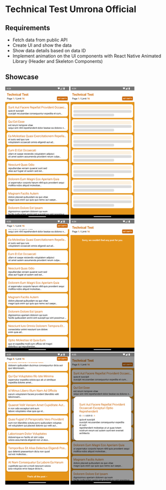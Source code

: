 # Technical Test Umrona Official

## Requirements
* Fetch data from public API
* Create UI and show the data
* Show data details based on data ID
* Implement animation on the UI components with React Native Animated Library (Header and Skeleton Components)

## Showcase
<img src="Images/Image1.png" height="420"> <img src="Images/Image2.png" height="420"> <img src="Images/Image3.png" height="420"> <img src="Images/Image4.png" height="420"> <img src="Images/Image5.png" height="420"> <img src="Images/Image6.png" height="420">